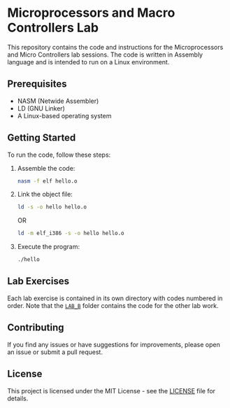 # Microprocessors and Macro Controllers Lab

This repository contains the code and instructions for the Microprocessors and Micro Controllers lab sessions. The code is written in Assembly language and is intended to run on a Linux environment.

## Prerequisites

- NASM (Netwide Assembler)
- LD (GNU Linker)
- A Linux-based operating system

## Getting Started

To run the code, follow these steps:

1. Assemble the code:
    ```sh
    nasm -f elf hello.o
    ```

2. Link the object file:
    ```sh
    ld -s -o hello hello.o
    ```
    OR
    ```sh
    ld -m elf_i386 -s -o hello hello.o
    ```

3. Execute the program:
    ```sh
    ./hello
    ```

## Lab Exercises

Each lab exercise is contained in its own directory with codes numbered in order. Note that the [`LAB_B`](./LAB_B) folder contains the code for the other lab work.

## Contributing

If you find any issues or have suggestions for improvements, please open an issue or submit a pull request.

## License

This project is licensed under the MIT License - see the [LICENSE](LICENSE) file for details.
